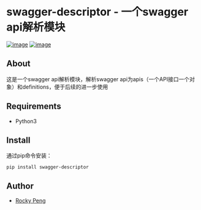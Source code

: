 # swagger-descriptor - 一个swagger api解析模块

[![image](https://img.shields.io/pypi/v/swagger-descriptor.svg)](https://pypi.org/project/swagger-descriptor/)
[![image](https://img.shields.io/pypi/l/swagger-descriptor.svg)](https://pypi.org/project/swagger-descriptor/)

## About
这是一个swagger api解析模块，解析swagger api为apis（一个API接口一个对象）和definitions，便于后续的进一步使用

## Requirements
- Python3

## Install
通过pip命令安装：
```shell
pip install swagger-descriptor
```

## Author
- <a href="mailto:pmq2008@gmail.com">Rocky Peng</a>
